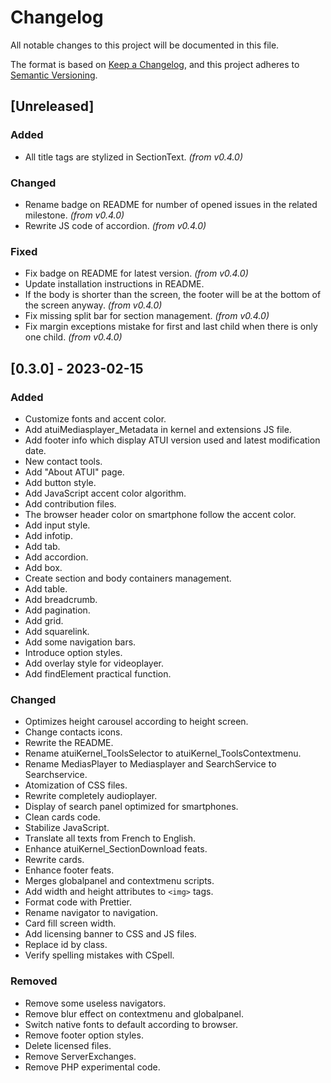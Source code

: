 # Changelog

All notable changes to this project will be documented in this file.

The format is based on [Keep a Changelog](https://keepachangelog.com/en/1.0.0/),
and this project adheres to [Semantic Versioning](https://semver.org/spec/v2.0.0.html).

## [Unreleased]

### Added

-   All title tags are stylized in SectionText. _(from v0.4.0)_

### Changed

-   Rename badge on README for number of opened issues in the related milestone. _(from v0.4.0)_
-   Rewrite JS code of accordion. _(from v0.4.0)_

### Fixed

-   Fix badge on README for latest version. _(from v0.4.0)_
-   Update installation instructions in README.
-   If the body is shorter than the screen, the footer will be at the bottom of the screen anyway. _(from v0.4.0)_
-   Fix missing split bar for section management. _(from v0.4.0)_
-   Fix margin exceptions mistake for first and last child when there is only one child. _(from v0.4.0)_

## [0.3.0] - 2023-02-15

### Added

-   Customize fonts and accent color.
-   Add atuiMediasplayer_Metadata in kernel and extensions JS file.
-   Add footer info which display ATUI version used and latest modification date.
-   New contact tools.
-   Add "About ATUI" page.
-   Add button style.
-   Add JavaScript accent color algorithm.
-   Add contribution files.
-   The browser header color on smartphone follow the accent color.
-   Add input style.
-   Add infotip.
-   Add tab.
-   Add accordion.
-   Add box.
-   Create section and body containers management.
-   Add table.
-   Add breadcrumb.
-   Add pagination.
-   Add grid.
-   Add squarelink.
-   Add some navigation bars.
-   Introduce option styles.
-   Add overlay style for videoplayer.
-   Add findElement practical function.

### Changed

-   Optimizes height carousel according to height screen.
-   Change contacts icons.
-   Rewrite the README.
-   Rename atuiKernel_ToolsSelector to atuiKernel_ToolsContextmenu.
-   Rename MediasPlayer to Mediasplayer and SearchService to Searchservice.
-   Atomization of CSS files.
-   Rewrite completely audioplayer.
-   Display of search panel optimized for smartphones.
-   Clean cards code.
-   Stabilize JavaScript.
-   Translate all texts from French to English.
-   Enhance atuiKernel_SectionDownload feats.
-   Rewrite cards.
-   Enhance footer feats.
-   Merges globalpanel and contextmenu scripts.
-   Add width and height attributes to `<img>` tags.
-   Format code with Prettier.
-   Rename navigator to navigation.
-   Card fill screen width.
-   Add licensing banner to CSS and JS files.
-   Replace id by class.
-   Verify spelling mistakes with CSpell.

### Removed

-   Remove some useless navigators.
-   Remove blur effect on contextmenu and globalpanel.
-   Switch native fonts to default according to browser.
-   Remove footer option styles.
-   Delete licensed files.
-   Remove ServerExchanges.
-   Remove PHP experimental code.
